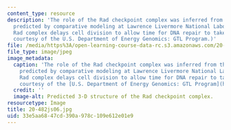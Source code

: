 ```yaml
---
content_type: resource
description: 'The role of the Rad checkpoint complex was inferred from the 3-D structure
  predicted by comparative modeling at Lawrence Livermore National Laboratory. The
  Rad complex delays cell division to allow time for DNA repair to take place. (Image
  courtesy of the U.S. Department of Energy Genomics: GTL Program.)'
file: /media/https%3A/open-learning-course-data-rc.s3.amazonaws.com/20-482j-foundations-of-algorithms-and-computational-techniques-in-systems-biology-spring-2006/33e5aa6847cd390a978c109e612e01e9_20-482js06.jpg
file_type: image/jpeg
image_metadata:
  caption: 'The role of the Rad checkpoint complex was inferred from the 3-D structure
    predicted by comparative modeling at Lawrence Livermore National Laboratory. The
    Rad complex delays cell division to allow time for DNA repair to take place. (Image
    courtesy of the [U.S. Department of Energy Genomics: GTL Program](http://doegenomestolife.org/).)'
  credit: ''
  image-alt: Predicted 3-D structure of the Rad checkpoint complex.
resourcetype: Image
title: 20-482js06.jpg
uid: 33e5aa68-47cd-390a-978c-109e612e01e9
---
```

